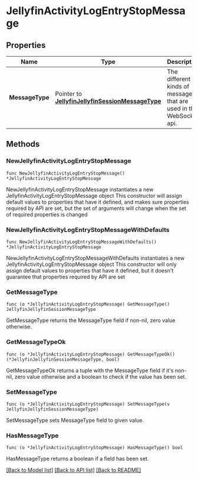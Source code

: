 # JellyfinActivityLogEntryStopMessage

## Properties

Name | Type | Description | Notes
------------ | ------------- | ------------- | -------------
**MessageType** | Pointer to [**JellyfinJellyfinSessionMessageType**](JellyfinSessionMessageType.md) | The different kinds of messages that are used in the WebSocket api. | [optional] [readonly] [default to ACTIVITY_LOG_ENTRY_STOP]

## Methods

### NewJellyfinActivityLogEntryStopMessage

`func NewJellyfinActivityLogEntryStopMessage() *JellyfinActivityLogEntryStopMessage`

NewJellyfinActivityLogEntryStopMessage instantiates a new JellyfinActivityLogEntryStopMessage object
This constructor will assign default values to properties that have it defined,
and makes sure properties required by API are set, but the set of arguments
will change when the set of required properties is changed

### NewJellyfinActivityLogEntryStopMessageWithDefaults

`func NewJellyfinActivityLogEntryStopMessageWithDefaults() *JellyfinActivityLogEntryStopMessage`

NewJellyfinActivityLogEntryStopMessageWithDefaults instantiates a new JellyfinActivityLogEntryStopMessage object
This constructor will only assign default values to properties that have it defined,
but it doesn't guarantee that properties required by API are set

### GetMessageType

`func (o *JellyfinActivityLogEntryStopMessage) GetMessageType() JellyfinJellyfinSessionMessageType`

GetMessageType returns the MessageType field if non-nil, zero value otherwise.

### GetMessageTypeOk

`func (o *JellyfinActivityLogEntryStopMessage) GetMessageTypeOk() (*JellyfinJellyfinSessionMessageType, bool)`

GetMessageTypeOk returns a tuple with the MessageType field if it's non-nil, zero value otherwise
and a boolean to check if the value has been set.

### SetMessageType

`func (o *JellyfinActivityLogEntryStopMessage) SetMessageType(v JellyfinJellyfinSessionMessageType)`

SetMessageType sets MessageType field to given value.

### HasMessageType

`func (o *JellyfinActivityLogEntryStopMessage) HasMessageType() bool`

HasMessageType returns a boolean if a field has been set.


[[Back to Model list]](../README.md#documentation-for-models) [[Back to API list]](../README.md#documentation-for-api-endpoints) [[Back to README]](../README.md)


